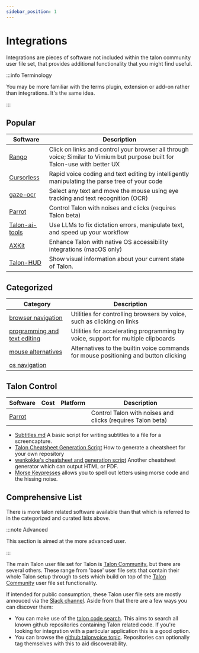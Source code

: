 ```yaml
---
sidebar_position: 1
---
```


# Integrations

Integrations are pieces of software not included within the talon community user file set, that provides
additional functionality that you might find useful.

:::info Terminology

You may be more familiar with the terms plugin, extension or add-on rather than integrations.
It's the same idea.

:::

## Popular

| Software                                                     | Description                                                                                                                 |
| ------------------------------------------------------------ | --------------------------------------------------------------------------------------------------------------------------- |
| [Rango](https://github.com/david-tejada/rango)               | Click on links and control your browser all through voice; Similar to Vimium but purpose built for Talon-use with better UX |
| [Cursorless](https://www.cursorless.org/)                    | Rapid voice coding and text editing by intelligently manipulating the parse tree of your code                               |
| [gaze-ocr](https://github.com/wolfmanstout/talon-gaze-ocr)   | Select any text and move the mouse using eye tracking and text recognition (OCR)                                            |
| [Parrot](https://github.com/chaosparrot/parrot.py)           | Control Talon with noises and clicks (requires Talon beta)                                                                  |
| [Talon-ai-tools](https://github.com/c-loftus/talon-ai-tools) | Use LLMs to fix dictation errors, manipulate text, and speed up your workflow                                               |
| [AXKit](https://github.com/phillco/talon-axkit)              | Enhance Talon with native OS accessibility integrations (macOS only)                                                        |
| [Talon-HUD](https://github.com/chaosparrot/talon_hud)        | Show visual information about your current state of Talon.                                                                  |

## Categorized

| Category                                                     | Description                                                                                                                 |
| ------------------------------------------------------------ | --------------------------------------------------------------------------------------------------------------------------- |
| [browser navigation](./browser-navigation.md) | Utilities for controlling browsers by voice, such as clicking on links |
| [programming and text editing](./coding-and-editing.md) | Utilities for accelerating programming by voice, support for multiple clipboards |
| [mouse alternatives](./mouse-alternatives.md) | Alternatives to the builtin voice commands for mouse positioning and button clicking |
| [os navigation](./os-navigation-software.md) | 

## Talon Control

| Software                                           | Cost | Platform | Description                                                |
| -------------------------------------------------- | ---- | -------- | ---------------------------------------------------------- |
| [Parrot](https://github.com/chaosparrot/parrot.py) |      |          | Control Talon with noises and clicks (requires Talon beta) |

- [Subtitles.md](https://gist.github.com/tararoys/accf5506bea2c5c17e5bb31c7beac6e4) A basic script for writing subtitles to a file for a screencapture.
- [Talon Cheatsheet Generation Script](https://gist.github.com/tararoys/c538b7ae8e1f21db9a794c2c0f5becf4) How to generate a cheatsheet for your own repository
- [wenkokke's cheatsheet and generation script](https://github.com/wenkokke/talon-cheatsheet/) Another cheatsheet generator which can output HTML or PDF.
- [Morse Keypresses](https://gist.github.com/tararoys/7ef72526a825bb4c2253c961695d5e4b) allows you to spell out letters using morse code and the hissing noise.


## Comprehensive List

There is more talon related software available than that which is referred to in the categorized and curated lists above.

:::note Advanced

This section is aimed at the more advanced user.

:::

The main Talon user file set for Talon is [Talon Community](https://github.com/talonhub/community), but there are several others. These range from 'base' user file sets that contain their whole Talon setup through to sets which build on top of the [Talon Community](https://github.com/talonhub/community) user file set functionality.

If intended for public consumption, these Talon user file sets are mostly annouced via the [Slack channel](https://talonvoice.com/chat). Aside from that there are a few ways you can discover them:

- You can make use of the [talon code search](https://search.talonvoice.com/search/). This aims to search all known github repositories containing Talon related code. If you're looking for integration with a particular application this is a good option.
- You can browse the [github talonvoice topic](https://github.com/topics/talonvoice). Repositories can optionally tag themselves with this to aid discoverability.

